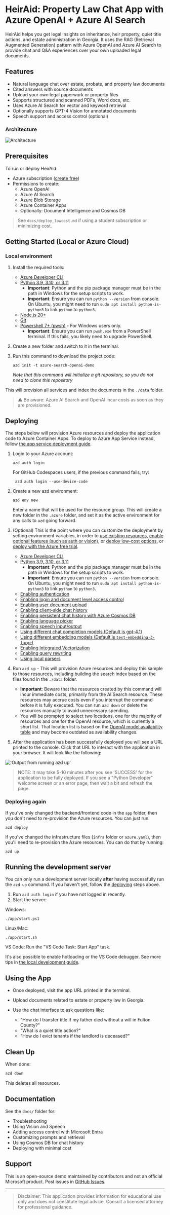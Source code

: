 
# HeirAid: Property Law Chat App with Azure OpenAI + Azure AI Search

HeirAid helps you get legal insights on inheritance, heir property, quiet title actions, and estate administration in Georgia. It uses the RAG (Retrieval Augmented Generation) pattern with Azure OpenAI and Azure AI Search to provide chat and Q&A experiences over your own uploaded legal documents.

## Features

- Natural language chat over estate, probate, and property law documents
- Cited answers with source documents
- Upload your own legal paperwork or property files
- Supports structured and scanned PDFs, Word docs, etc.
- Uses Azure AI Search for vector and keyword retrieval
- Optionally supports GPT-4 Vision for annotated documents
- Speech support and access control (optional)

### Architecture

![Architecture](docs/images/appcomponents.png)

## Prerequisites

To run or deploy HeirAid:

- Azure subscription ([create free](https://azure.microsoft.com/free))
- Permissions to create:
  - Azure OpenAI
  - Azure AI Search
  - Azure Blob Storage
  - Azure Container Apps
  - Optionally: Document Intelligence and Cosmos DB

> See `docs/deploy_lowcost.md` if using a student subscription or minimizing cost.

## Getting Started (Local or Azure Cloud)

### Local environment

1. Install the required tools:

    - [Azure Developer CLI](https://aka.ms/azure-dev/install)
    - [Python 3.9, 3.10, or 3.11](https://www.python.org/downloads/)
      - **Important**: Python and the pip package manager must be in the path in Windows for the setup scripts to work.
      - **Important**: Ensure you can run `python --version` from console. On Ubuntu, you might need to run `sudo apt install python-is-python3` to link `python` to `python3`.
    - [Node.js 20+](https://nodejs.org/download/)
    - [Git](https://git-scm.com/downloads)
    - [Powershell 7+ (pwsh)](https://github.com/powershell/powershell) - For Windows users only.
      - **Important**: Ensure you can run `pwsh.exe` from a PowerShell terminal. If this fails, you likely need to upgrade PowerShell.

2. Create a new folder and switch to it in the terminal.
3. Run this command to download the project code:

    ```shell
    azd init -t azure-search-openai-demo
    ```

    *Note that this command will initialize a git repository, so you do not need to clone this repository*



This will provision all services and index the documents in the `./data` folder.

> ⚠️ Be aware: Azure AI Search and OpenAI incur costs as soon as they are provisioned.

## Deploying

The steps below will provision Azure resources and deploy the application code to Azure Container Apps. To deploy to Azure App Service instead, follow [the app service deployment guide](docs/azure_app_service.md).

1. Login to your Azure account:

    ```shell
    azd auth login
    ```

    For GitHub Codespaces users, if the previous command fails, try:

   ```shell
    azd auth login --use-device-code
    ```

2. Create a new azd environment:

    ```shell
    azd env new
    ```

    Enter a name that will be used for the resource group.
    This will create a new folder in the `.azure` folder, and set it as the active environment for any calls to `azd` going forward.

3. (Optional) This is the point where you can customize the deployment by setting environment variables, in order to [use existing resources](docs/deploy_existing.md), [enable optional features (such as auth or vision)](docs/deploy_features.md), or [deploy low-cost options](docs/deploy_lowcost.md), or [deploy with the Azure free trial](docs/deploy_freetrial.md).
    - [Azure Developer CLI](https://aka.ms/azure-dev/install)
    - [Python 3.9, 3.10, or 3.11](https://www.python.org/downloads/)
      - **Important**: Python and the pip package manager must be in the path in Windows for the setup scripts to work.
      - **Important**: Ensure you can run `python --version` from console. On Ubuntu, you might need to run `sudo apt install python-is-python3` to link `python` to `python3`.
    - [Enabling authentication](docs/login_and_acl.md)
    - [Enabling login and document level access control](docs/login_and_acl.md)
    - [Enabling user document upload](docs/deploy_features.md#enabling-user-document-upload)
    - [Enabling client-side chat history](docs/deploy_features.md#enabling-client-side-chat-history)
    - [Enabling persistent chat history with Azure Cosmos DB](docs/deploy_features.md#enabling-persistent-chat-history-with-azure-cosmos-db)
    - [Enabling language picker](docs/deploy_features.md#enabling-language-picker)
    - [Enabling speech input/output](docs/deploy_features.md#enabling-speech-inputoutput)
    - [Using different chat completion models (Default is gpt-4.1)](docs/deploy_features.md#changing-chat-completion-model)
    - [Using different embedding models (Default is `text-embedding-3-large`)](docs/deploy_features.md#changing-embedding-model)
    - [Enabling Integrated Vectorization](docs/data_ingestion.md#overview-of-integrated-vectorization)
    - [Enabling query rewriting](docs/query_rewriting.md)
    - [Using local parsers](docs/data_ingestion.md#using-local-parsers-for-document-extraction)

4. Run `azd up` - This will provision Azure resources and deploy this sample to those resources, including building the search index based on the files found in the `./data` folder.
    - **Important**: Beware that the resources created by this command will incur immediate costs, primarily from the AI Search resource. These resources may accrue costs even if you interrupt the command before it is fully executed. You can run `azd down` or delete the resources manually to avoid unnecessary spending.
    - You will be prompted to select two locations, one for the majority of resources and one for the OpenAI resource, which is currently a short list. That location list is based on the [OpenAI model availability table](https://learn.microsoft.com/azure/cognitive-services/openai/concepts/models#model-summary-table-and-region-availability) and may become outdated as availability changes.
1. After the application has been successfully deployed you will see a URL printed to the console.  Click that URL to interact with the application in your browser.
It will look like the following:

!['Output from running azd up'](docs/images/endpoint.png)

> NOTE: It may take 5-10 minutes after you see 'SUCCESS' for the application to be fully deployed. If you see a "Python Developer" welcome screen or an error page, then wait a bit and refresh the page.

### Deploying again

If you've only changed the backend/frontend code in the `app` folder, then you don't need to re-provision the Azure resources. You can just run:

```shell
azd deploy
```

If you've changed the infrastructure files (`infra` folder or `azure.yaml`), then you'll need to re-provision the Azure resources. You can do that by running:

```shell
azd up
```

## Running the development server

You can only run a development server locally **after** having successfully run the `azd up` command. If you haven't yet, follow the [deploying](#deploying) steps above.

1. Run `azd auth login` if you have not logged in recently.
2. Start the server:

  Windows:

  ```shell
  ./app/start.ps1
  ```

  Linux/Mac:

  ```shell
  ./app/start.sh
  ```

  VS Code: Run the "VS Code Task: Start App" task.

It's also possible to enable hotloading or the VS Code debugger.
See more tips in [the local development guide](docs/localdev.md).

## Using the App

* Once deployed, visit the app URL printed in the terminal.
* Upload documents related to estate or property law in Georgia.
* Use the chat interface to ask questions like:

  * "How do I transfer title if my father died without a will in Fulton County?"
  * "What is a quiet title action?"
  * "How do I evict tenants if the landlord is deceased?"

## Clean Up

When done:

```bash
azd down
```

This deletes all resources.

## Documentation

See the `docs/` folder for:

* Troubleshooting
* Using Vision and Speech
* Adding access control with Microsoft Entra
* Customizing prompts and retrieval
* Using Cosmos DB for chat history
* Deploying with minimal cost

## Support

This is an open-source demo maintained by contributors and not an official Microsoft product. Post issues in [GitHub Issues](https://github.com/your-repo/issues).

---

> Disclaimer: This application provides information for educational use only and does not constitute legal advice. Consult a licensed attorney for professional guidance.

```
